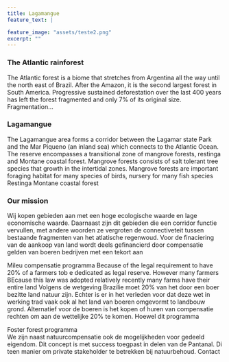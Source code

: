 ```yaml
---
title: Lagamangue
feature_text: |

feature_image: "assets/teste2.png"
excerpt: ""
---
```

  


### The Atlantic rainforest

The Atlantic forest is a biome that stretches from Argentina all the way until the north east of Brazil. After the Amazon, it is the second largest forest in South America. Progressive sustained deforestation over the last 400 years has left the forest fragmented and only 7% of its original size. Fragmentation... 


### Lagamangue
The Lagamangue area forms a corridor between the Lagamar state Park and the Mar Piqueno (an inland sea) which connects to the Atlantic Ocean. The reserve encompasses a transitional zone of mangrove forests, restinga and Montane coastal forest. 
Mangrove forests consists of salt tolerant tree species that growth in the intertidal zones. Mangrove forests are important foraging habitat for many species of birds, nursery for many fish species
Restinga
Montane coastal forest



### Our mission
Wij kopen gebieden aan met een hoge ecologische waarde en lage economische waarde. Daarnaast zijn dit gebieden die een corridor functie vervullen, met andere woorden ze vergroten de connectiveteit tussen bestaande fragmenten van het atlatische regenwoud. Voor de finaciering van de aankoop van land wordt deels gefinancierd door compensatie gelden van boeren bedrijven met een tekort aan

Mileu compensatie programma Because of the legal requirement to have 20% of a farmers tob e dedicated as legal reserve. However many farmers BEcause this law was adopted relatively recently many farms have their entire land Volgens de wetgeving  Brazilie moet 20% van het door een boer bezitte land natuur zijn. Echter is er in het verleden voor dat deze wet in werking trad vaak ook al het land van boeren omgevormt to landbouw grond. Alternatief voor de boeren is het kopen of huren van compensatie rechten om aan de wettelijke 20% te komen. Hoewel dit programma

Foster forest programma  
We zijn naast natuurcompensatie ook de mogelijkheden voor gedeeld eigendom.  Dit concept is met success toegpast in delen van de Pantanal. Di teen manier om private stakeholder te betrekken bij natuurbehoud. 
Contact

